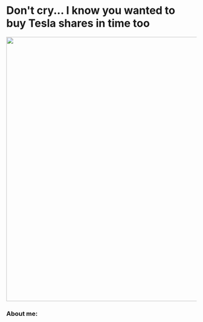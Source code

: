 <h1>Don't cry... I know you wanted to buy Tesla shares in time too</h1>

<div align="center">
  <img src="https://media.giphy.com/media/xFkgeu7dhfgqqxJqmj/giphy.gif" width="700"/>
</div>

<h3>About me:</h3>
